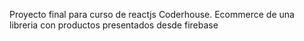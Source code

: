 Proyecto final para curso de reactjs Coderhouse.
Ecommerce de una libreria con productos presentados desde firebase